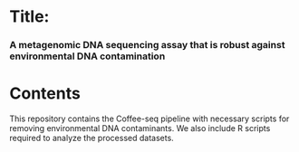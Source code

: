 # Title: 
### A metagenomic DNA sequencing assay that is robust against environmental DNA contamination
# Contents
This repository contains the Coffee-seq pipeline with necessary scripts for removing environmental DNA contaminants. 
We also include R scripts required to analyze the processed datasets. 
